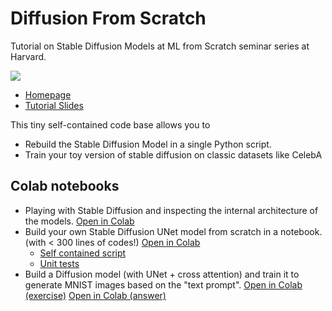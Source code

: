 # Diffusion From Scratch

Tutorial on Stable Diffusion Models at ML from Scratch seminar series at Harvard.  

![](https://scholar.harvard.edu/sites/scholar.harvard.edu/files/styles/os_files_large/public/binxuw/files/diffusion_proc1.gif)

* [Homepage](https://scholar.harvard.edu/binxuw/classes/machine-learning-scratch/materials/stable-diffusion-scratch)
* [Tutorial Slides](https://scholar.harvard.edu/files/binxuw/files/stable_diffusion_a_tutorial.pdf) 

This tiny self-contained code base allows you to 
* Rebuild the Stable Diffusion Model in a single Python script. 
* Train your toy version of stable diffusion on classic datasets like CelebA

## Colab notebooks
* Playing with Stable Diffusion and inspecting the internal architecture of the models. [Open in Colab](https://colab.research.google.com/drive/1TvOlX2_l4pCBOKjDI672JcMm4q68sKrA?usp=sharing)
* Build your own Stable Diffusion UNet model from scratch in a notebook. (with < 300 lines of codes!) [Open in Colab](https://colab.research.google.com/drive/1mm67_irYu3qU3hnfzqK5yQC38Fd5UFam?usp=sharing)
    * [Self contained script](https://github.com/Animadversio/DiffusionFromScratch/blob/master/StableDiff_UNet_model.py)
    * [Unit tests](https://github.com/Animadversio/DiffusionFromScratch/blob/master/StableDiff_UNet_unittest.py)
* Build a Diffusion model (with UNet + cross attention) and train it to generate MNIST images based on the "text prompt". [Open in Colab (exercise)](https://colab.research.google.com/drive/1Y5wr91g5jmpCDiX-RLfWL1eSBWoSuLqO?usp=sharing) [Open in Colab (answer)](https://colab.research.google.com/drive/1_MEFfBdOI06GAuANrs1b8L-BBLn3x-ZJ?usp=sharing)
